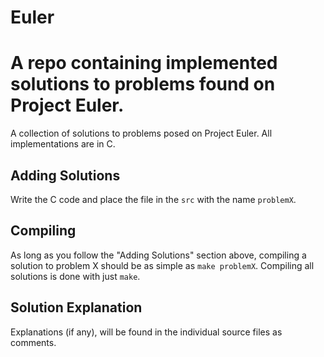Euler
=====

A repo containing implemented solutions to problems found on Project Euler.
=======
A collection of solutions to problems posed on Project Euler.  All implementations are in C.


Adding Solutions
----------------

Write the C code and place the file in the `src` with the name `problemX`.


Compiling
---------

As long as you follow the "Adding Solutions" section above, compiling a solution to problem X should be as simple as `make problemX`.  Compiling all solutions is done with just `make`.


Solution Explanation
--------------------

Explanations (if any), will be found in the individual source files as comments.
